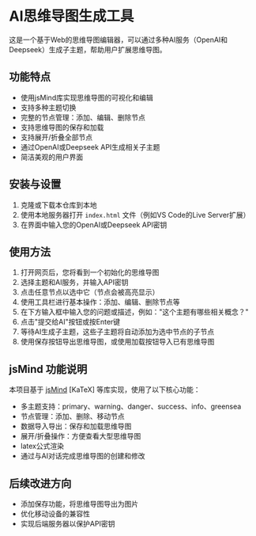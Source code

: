 # AI思维导图生成工具

这是一个基于Web的思维导图编辑器，可以通过多种AI服务（OpenAI和Deepseek）生成子主题，帮助用户扩展思维导图。

## 功能特点

- 使用jsMind库实现思维导图的可视化和编辑
- 支持多种主题切换
- 完整的节点管理：添加、编辑、删除节点
- 支持思维导图的保存和加载
- 支持展开/折叠全部节点
- 通过OpenAI或Deepseek API生成相关子主题
- 简洁美观的用户界面

## 安装与设置

1. 克隆或下载本仓库到本地
2. 使用本地服务器打开 `index.html` 文件（例如VS Code的Live Server扩展）
3. 在界面中输入您的OpenAI或Deepseek API密钥

## 使用方法

1. 打开网页后，您将看到一个初始化的思维导图  
2. 选择主题和AI服务，并输入API密钥
3. 点击任意节点以选中它（节点会被高亮显示）
4. 使用工具栏进行基本操作：添加、编辑、删除节点等
5. 在下方输入框中输入您的问题或描述，例如："这个主题有哪些相关概念？"
6. 点击"提交给AI"按钮或按Enter键
7. 等待AI生成子主题，这些子主题将自动添加为选中节点的子节点
8. 使用保存按钮导出思维导图，或使用加载按钮导入已有思维导图

## jsMind 功能说明

本项目基于 [jsMind](https://hizzgdev.github.io/jsmind/docs/zh/) [KaTeX] 等库实现，使用了以下核心功能：

- 多主题支持：primary、warning、danger、success、info、greensea
- 节点管理：添加、删除、移动节点
- 数据导入导出：保存和加载思维导图
- 展开/折叠操作：方便查看大型思维导图
- latex公式渲染
- 通过与AI对话完成思维导图的创建和修改

## 后续改进方向

- 添加保存功能，将思维导图导出为图片
- 优化移动设备的兼容性
- 实现后端服务器以保护API密钥
